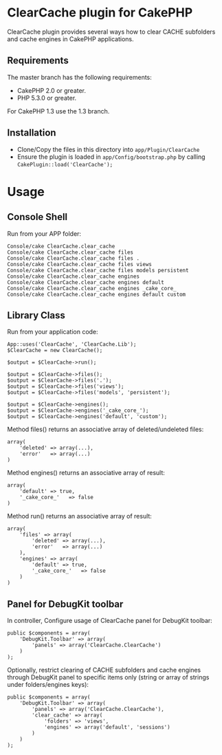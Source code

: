 # ClearCache plugin for CakePHP

ClearCache plugin provides several ways how to clear CACHE subfolders and
cache engines in CakePHP applications.

## Requirements

The master branch has the following requirements:

* CakePHP 2.0 or greater.
* PHP 5.3.0 or greater.

For CakePHP 1.3 use the 1.3 branch.

## Installation

* Clone/Copy the files in this directory into `app/Plugin/ClearCache`
* Ensure the plugin is loaded in `app/Config/bootstrap.php` by calling `CakePlugin::load('ClearCache');`

# Usage

## Console Shell

Run from your APP folder:

	Console/cake ClearCache.clear_cache
	Console/cake ClearCache.clear_cache files
	Console/cake ClearCache.clear_cache files .
	Console/cake ClearCache.clear_cache files views
	Console/cake ClearCache.clear_cache files models persistent
	Console/cake ClearCache.clear_cache engines
	Console/cake ClearCache.clear_cache engines default
	Console/cake ClearCache.clear_cache engines _cake_core_
	Console/cake ClearCache.clear_cache engines default custom

## Library Class

Run from your application code:

	App::uses('ClearCache', 'ClearCache.Lib');
	$ClearCache = new ClearCache();

	$output = $ClearCache->run();

	$output = $ClearCache->files();
	$output = $ClearCache->files('.');
	$output = $ClearCache->files('views');
	$output = $ClearCache->files('models', 'persistent');

	$output = $ClearCache->engines();
	$output = $ClearCache->engines('_cake_core_');
	$output = $ClearCache->engines('default', 'custom');

Method files() returns an associative array of deleted/undeleted files:

	array(
		'deleted' => array(...),
		'error'   => array(...)
	)

Method engines() returns an associative array of result:

	array(
		'default' => true,
		'_cake_core_'   => false
	)

Method run() returns an associative array of result:

	array(
		'files' => array(
			'deleted' => array(...),
			'error'   => array(...)
		),
		'engines' => array(
			'default' => true,
			'_cake_core_'   => false
		)
	)

## Panel for DebugKit toolbar

In controller, Configure usage of ClearCache panel for DebugKit toolbar:

	public $components = array(
		'DebugKit.Toolbar' => array(
			'panels' => array('ClearCache.ClearCache')
		)
	);

Optionally, restrict clearing of CACHE subfolders and cache engines through
DebugKit panel to specific items only (string or array of strings under
folders/engines keys):

	public $components = array(
		'DebugKit.Toolbar' => array(
			'panels' => array('ClearCache.ClearCache'),
			'clear_cache' => array(
				'folders' => 'views',
				'engines' => array('default', 'sessions')
			)
		)
	);
